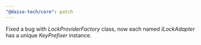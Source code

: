 ```yaml
---
"@daiso-tech/core": patch
---
```


Fixed a bug with <i>LockProviderFactory</i> class, now each named <i>ILockAdapter</i> has a unique <i>KeyPrefixer</i> instance.